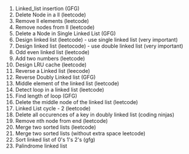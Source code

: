 1) Linked_list insertion (GFG)
2) Delete Node in a ll (leetcode)
3) Remove ll elements (leetcode)
4) Remove nodes from ll (leetcode)
5) Delete a Node in Single Linked List (GFG)
6) Design linked list (leetcode) - use single linked list (very important)
7) Design linked list (leetocode) - use double linked list (very important)
8) Odd even linked list (leetcode)
9) Add two numbers (leetcode)
10) Design LRU cache (leetcode)
11) Reverse a Linked list (leecode)
12) Reverse Doubly Linked list (GFG)
13) Middle element of the linked list (leetcode)
14) Detect loop in a linked list (leetcode)
15) Find length of loop (GFG)
16) Delete the middle node of the linked list (leetcode)
17) Linked List cycle - 2 (leetcode)
18) Delete all occurences of a key in doubly linked list (coding ninjas)
19) Remove nth node from end (leetcode)
20) Merge two sorted lists (leetcode)
21) Merge two sorted lists (without extra space leetcode)
22) Sort linked list of 0's 1's 2's (gfg)
23) Palindrome linked list
